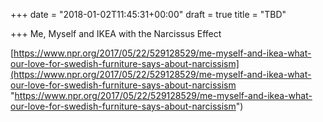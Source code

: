 +++
date = "2018-01-02T11:45:31+00:00"
draft = true
title = "TBD"

+++
Me, Myself and IKEA with the Narcissus Effect

[https://www.npr.org/2017/05/22/529128529/me-myself-and-ikea-what-our-love-for-swedish-furniture-says-about-narcissism](https://www.npr.org/2017/05/22/529128529/me-myself-and-ikea-what-our-love-for-swedish-furniture-says-about-narcissism "https://www.npr.org/2017/05/22/529128529/me-myself-and-ikea-what-our-love-for-swedish-furniture-says-about-narcissism")